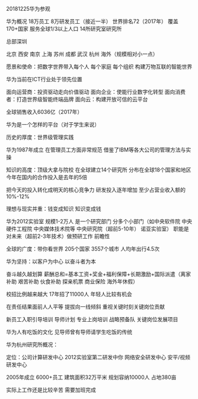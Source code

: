 20181225华为参观

华为概况 18万员工 8万研发员工（接近一半） 世界排名72（2017年） 覆盖170+国家 服务全球1/3以上人口 14所研究室研究所

总部深圳

北京 西安 南京 上海 苏州 成都 武汉 杭州 海外（规模相对小一点）

愿景和使命：把数字世界带入每个人 每个家庭 每个组织 构建万物互联的智能世界

华为当前在ICT行业处于领先位置

面向运营商：投资驱动走向价值驱动
面向企业：使能行业数字化转型
面向消费者：打造世界级智能终端品牌
面向云：构建开放可信的云平台

全球销售收入6036亿（2017年）

华为是一个怎样的平台（对于学生来说）

历史的厚度：世界级管理实践

华为1987年成立
在管理员工方面非常规范 借鉴了IBM等各大公司的管理方法与实操

知识的高度：顶级大拿与院校
在全球建立14个研究所 分布在全球18个国家和地区
今年在国内的合作投入是去年的5倍

把今天的投入转化成明天的核心竞争力
研发投入逐年增加 至少占营业收入额的10%-12%

理想与现实并重：钱变成知识 知识变成钱

华为2012实验室 规模1-2万人 是一个研究部门 分多个小部门（如中央软件院 中央硬件工程院 中央媒体技术院等 中央研究院（超前5-10年） 诺亚实验室） 职能是对未来（超前2-3年技术）做预研工作 前瞻性

全球的广度：带你看世界
205个国家 3557个城市 人均年出行4.5次

华为坚持：以客户为中心 以奋斗者为本

奋斗越久越划算
薪酬总和=基本工资+奖金+福利保障+长期激励+国际派遣（离家补助 艰苦补助 伙食补助 探亲机票 商业保险 海外年休假）

校招比例越来越大
17年招了11000人
年轻人比较有机会

在责任结果面前人人平等 提拔向一线倾斜 重视关键时刻关键岗位贡献

新员工入职引导培训 导师计划
专业上岗培训
战略预备队
关键岗位发展项目

华为人有吃饭的文化 见导师曾有导师请学生吃饭的传统

华为杭州研究所概况：

定位：公司计算研发中心
2012实验室第二研发中你
网络安全研发中心
安平/视频研发中心

2005年成立 6000+员工
建筑面积32万平米 规划容纳10000人 占地380亩

实际上工作还是比较辛苦
需要加班完成





